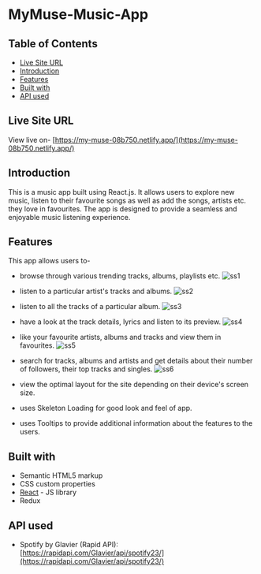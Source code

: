 # MyMuse-Music-App

## Table of Contents

- [Live Site URL](#live-site-url)
- [Introduction](#introduction)
- [Features](#features)
- [Built with](#built-with)
- [API used](#api-used)

## Live Site URL

View live on- [https://my-muse-08b750.netlify.app/](https://my-muse-08b750.netlify.app/)

## Introduction

This is a music app built using React.js. It allows users to explore new music, listen to their favourite songs as well as add the songs, artists etc. they love in favourites. The app is designed to provide a seamless and enjoyable music listening experience.

## Features

This app allows users to-

- browse through various trending tracks, albums, playlists etc.
  ![ss1](src/Assets/img1.png)

- listen to a particular artist's tracks and albums.
  ![ss2](src/Assets//img2.png)

- listen to all the tracks of a particular album.
  ![ss3](src/Assets//img3.png)

- have a look at the track details, lyrics and listen to its preview.
  ![ss4](src/Assets/img4.png)

- like your favourite artists, albums and tracks and view them in favourites.
  ![ss5](src/Assets/img5.png)

- search for tracks, albums and artists and get details about their number of followers, their top tracks and singles.
  ![ss6](src/Assets/img6.png)

- view the optimal layout for the site depending on their device's screen size.

- uses Skeleton Loading for good look and feel of app.

- uses Tooltips to provide additional information about the features to the users.

## Built with

- Semantic HTML5 markup
- CSS custom properties
- [React](https://reactjs.org/) - JS library
- Redux

## API used

- Spotify by Glavier (Rapid API): [https://rapidapi.com/Glavier/api/spotify23/](https://rapidapi.com/Glavier/api/spotify23/)

